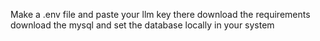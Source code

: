 Make a .env file and paste your llm key there 
download the requirements
download the mysql and set the database locally in your system

